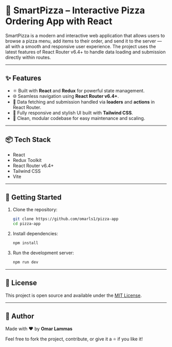 # 🍕 SmartPizza – Interactive Pizza Ordering App with React

SmartPizza is a modern and interactive web application that allows users to browse a pizza menu, add items to their order, and send it to the server — all with a smooth and responsive user experience. The project uses the latest features of React Router v6.4+ to handle data loading and submission directly within routes.

---

## ✨ Features

- ⚛️ Built with **React** and **Redux** for powerful state management.
- 🌐 Seamless navigation using **React Router v6.4+**.
- 🔄 Data fetching and submission handled via **loaders** and **actions** in React Router.
- 🎨 Fully responsive and stylish UI built with **Tailwind CSS**.
- 🍕 Clean, modular codebase for easy maintenance and scaling.

---

## 📦 Tech Stack

- React
- Redux Toolkit
- React Router v6.4+
- Tailwind CSS
- Vite

---

## 🚀 Getting Started

1. Clone the repository:

   ```bash
   git clone https://github.com/omarls1/pizza-app
   cd pizza-app
   ```

2. Install dependencies:

   ```bash
   npm install
   ```

3. Run the development server:

   ```bash
   npm run dev
   ```

---

## 📄 License

This project is open source and available under the [MIT License](LICENSE).

---

## 🙌 Author

Made with ❤️ by **Omar Lammas**

Feel free to fork the project, contribute, or give it a ⭐ if you like it!
